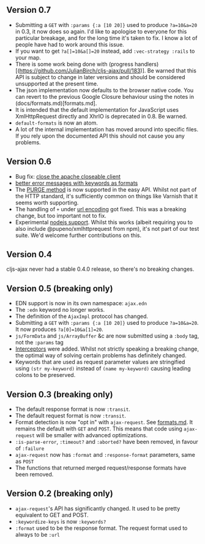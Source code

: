 ## Version 0.7

* Submitting a `GET` with `:params {:a [10 20]}` used to produce `?a=10&a=20` in 0.3, it now does so again. I'd like to apologise to everyone for this particular breakage, and for the long time it's taken to fix. I know a lot of people have had to work around this issue.
* If you want to get `?a[]=10&a[]=20` instead, add `:vec-strategy :rails` to your map.
* There is some work being done with (progress handlers)[(https://github.com/JulianBirch/cljs-ajax/pull/183)]. Be warned that this API is subject to change in later versions and should be considered unsupported at the present time.
* The json implementation now defaults to the browser native code. You can revert to the previous Google Closure behaviour using the notes in (docs/formats.md)[formats.md].
* It is intended that the default implementation for JavaScript uses XmlHttpRequest directly and XhrIO is deprecated in 0.8. Be warned. 
* `default-formats` is now an atom.
* A lot of the internal implementation has moved around into specific files. If you rely upon the documented API this should not cause you any problems.

## Version 0.6

- Bug fix: [close the apache closeable client](https://github.com/JulianBirch/cljs-ajax/pull/178)
- [better error messages with keywords as formats](https://github.com/JulianBirch/cljs-ajax/pull/161)
- The [PURGE method](https://github.com/JulianBirch/cljs-ajax/pull/169) is now supported in the easy API. Whilst not part of the HTTP standard, it's sufficiently common on things like Varnish that it seems worth supporting.
- The handling of `+` under [url encoding](https://github.com/JulianBirch/cljs-ajax/pull/163) got fixed. This was a breaking change, but too important not to fix.
- Experimental [nodejs support](https://github.com/JulianBirch/cljs-ajax/pull/166). Whilst this works (albeit requiring you to also include @pupeno/xmlhttprequest from npm), it's not part of our test suite. We'd welcome further contributions on this.

## Version 0.4

cljs-ajax never had a stable 0.4.0 release, so there's no breaking changes.

## Version 0.5 (breaking only)

* EDN support is now in its own namespace: `ajax.edn`
* The `:edn` keyword no longer works.
* The definition of the `AjaxImpl` protocol has changed.
* Submitting a `GET` with `:params {:a [10 20]}` used to produce `?a=10&a=20`. It now produces `?a[0]=10&a[1]=20`.
* `js/FormData` and `js/ArrayBuffer` &c are now submitted using a `:body` tag, not the `:params` tag
* [Interceptors](docs/interceptors.md) were added. Whilst not strictly speaking a breaking change, the optimal way of solving certain problems has definitely changed.
* Keywords that are used as request parameter values are stringified using `(str my-keyword)` instead of `(name my-keyword)` causing leading colons to be preserved.

## Version 0.3 (breaking only)

* The default response format is now `:transit`.
* The default request format is now `:transit`.
* Format detection is now "opt in" with `ajax-request`.  See [formats.md](docs/formats.md).  It remains the default with `GET` and `POST`.  This means that code using `ajax-request` will be smaller with advanced optimizations.
* `:is-parse-error`, `:timeout?` and `:aborted?` have been removed, in favour of `:failure`
* `ajax-request` now has `:format` and `:response-format` parameters, same as `POST`
* The functions that returned merged request/response formats have been removed.

## Version 0.2 (breaking only)

* `ajax-request`'s API has significantly changed.  It used to be pretty equivalent to GET and POST.
* `:keywordize-keys` is now `:keywords?`
* `:format` used to be the response format.  The request format used to always to be `:url`

